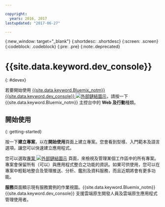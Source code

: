 ```yaml
---

copyright:
  years: 2016, 2017
lastupdated: "2017-06-27"

---
```

{:new_window: target="_blank"}
{:shortdesc: .shortdesc}
{:screen: .screen}
{:codeblock: .codeblock}
{:pre: .pre}
{:note:.deprecated}

# {{site.data.keyword.dev_console}}
{: #devex}

若要開始使用 [{{site.data.keyword.Bluemix_notm}} {{site.data.keyword.dev_console}} ![外部鏈結圖示](../icons/launch-glyph.svg "外部鏈結圖示")](https://console.{DomainName}/developer/getting-started "外部鏈結圖示")，請按一下 {{site.data.keyword.Bluemix_notm}} 主控台中的 **Web 及行動**種類。


## 開始使用
{: getting-started}

按一下**建立專案**，以在**開始使用**頁面上建立專案。您會看到型樣、入門範本及語言選項，讓您可以快速建立應用程式。

您可以選取[專案 ![外部鏈結圖示](../icons/launch-glyph.svg "外部鏈結圖示")](https://console.{DomainName}/developer/projects "外部鏈結圖示") 頁面，來檢視及管理某個工作區中的所有專案。專案會保留所有（可以）與應用程式整合之功能的資訊。如果可供使用，您可以在專案中輕鬆地整合及管理推送、分析、鑑別及資料服務，而且近期將會有更多功能。

**服務**頁面顯示現有服務實例的作業視圖。{{site.data.keyword.Bluemix_notm}} {{site.data.keyword.dev_console}} 支援雲端原生開發人員及雲端原生應用程式管理使用者。


<!--You can also discover the {{site.data.keyword.Bluemix_notm}} Mobile offerings, link to the Mobile documentation and get answers from our {{site.data.keyword.Bluemix_notm}} Mobile services community on Stack Overflow.-->

